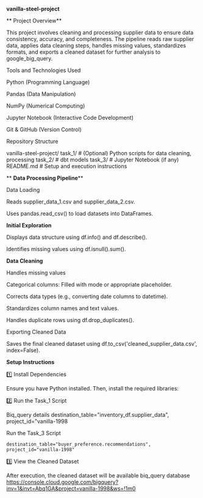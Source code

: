 **vanilla-steel-project**

** Project Overview**

This project involves cleaning and processing supplier data to ensure data consistency, accuracy, and completeness. The pipeline reads raw supplier data, applies data cleaning steps, handles missing values, standardizes formats, and exports a cleaned dataset for further analysis to google_big_query.

Tools and Technologies Used

Python (Programming Language)

Pandas (Data Manipulation)

NumPy (Numerical Computing)

Jupyter Notebook (Interactive Code Development)

Git & GitHub (Version Control)

Repository Structure

vanilla-steel-project/
 task_1/                # (Optional) Python scripts for data cleaning, processing
 task_2/             # dbt models 
 task_3/           # Jupyter Notebook (if any)
 README.md               # Setup and execution instructions

** **Data Processing Pipeline****

Data Loading

Reads supplier_data_1.csv and supplier_data_2.csv.

Uses pandas.read_csv() to load datasets into DataFrames.

**Initial Exploration**

Displays data structure using df.info() and df.describe().

Identifies missing values using df.isnull().sum().

**Data Cleaning**

Handles missing values

Categorical columns: Filled with mode or appropriate placeholder.

Corrects data types (e.g., converting date columns to datetime).

Standardizes column names and text values.

Handles duplicate rows using df.drop_duplicates().

Exporting Cleaned Data

Saves the final cleaned dataset using df.to_csv('cleaned_supplier_data.csv', index=False).

**Setup Instructions**

1️⃣ Install Dependencies

Ensure you have Python installed. Then, install the required libraries:

2️⃣ Run the Task_1 Script

Biq_query details 
	destination_table="inventory_df.supplier_data",
	project_id="vanilla-1998

Run the Task_3 Script

	destination_table="buyer_preference.recommendations",
	project_id="vanilla-1998"

3️⃣ View the Cleaned Dataset

After execution, the cleaned dataset will be available biq_query database
https://console.cloud.google.com/bigquery?inv=1&invt=Abq1GA&project=vanilla-1998&ws=!1m0






